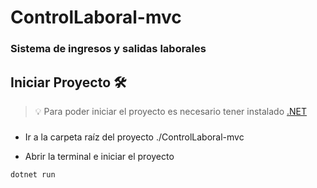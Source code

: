 # ControlLaboral-mvc

### Sistema de ingresos y salidas laborales

## Iniciar Proyecto 🛠️

> 💡 Para poder iniciar el proyecto es necesario tener instalado [.NET](https://dotnet.microsoft.com/es-es/download)

###

- Ir a la carpeta raíz del proyecto ./ControlLaboral-mvc

- Abrir la terminal e iniciar el proyecto

```bash
dotnet run
```